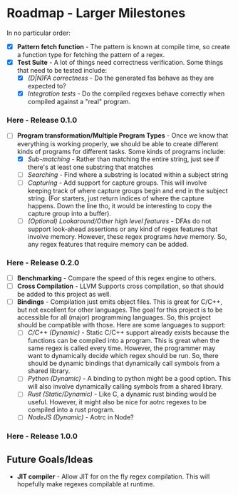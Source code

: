 
# Roadmap - Larger Milestones
In no particular order:
- [x] **Pattern fetch function** - The pattern is known at compile time, so create
a function type for fetching the pattern of a regex.
- [x] **Test Suite** - A lot of things need correctness verification. Some things
that need to be tested include:
  - [x] *(D|N)FA correctness* - Do the generated fas behave as they are expected to?
  - [x] *Integration tests* - Do the compiled regexes behave correctly when compiled
  against a "real" program.
### Here - Release 0.1.0
- [ ] **Program transformation/Multiple Program Types** - Once we know that
everything is working properly, we should be able to create different kinds of
programs for different tasks. Some kinds of programs include:
  - [x] *Sub-matching* - Rather than matching the entire string, just see if
  there's at least one substring that matches
  - [ ] *Searching* - Find where a substring is located within a subject string
  - [ ] *Capturing* - Add support for capture groups. This will involve keeping
  track of where capture groups begin and end in the subject string. (For starters,
  just return indices of where the capture happens. Down the line tho, it would
  be interesting to copy the capture group into a buffer).
  - [ ] *(Optional) Lookaround/Other high level features* - DFAs do not support
  look-ahead assertions or any kind of regex features that involve memory. However,
  these regex programs *have* memory. So, any regex features that require memory can
  be added.
### Here - Release 0.2.0
- [ ] **Benchmarking** - Compare the speed of this regex engine to others.
- [ ] **Cross Compilation** - LLVM Supports cross compilation, so that should be
added to this project as well.
- [ ] **Bindings** - Compilation just emits object files. This is great for C/C++,
but not excellent for other languages. The goal for this project is to be
accessible for all (major) programming languages. So, this project should be
compatible with those. Here are some languages to support:
  - [ ] *C/C++ (Dynamic)* - Static C/C++ support already exists because the
  functions can be compiled into a program. This is great when the same regex
  is called every time. However, the programmer may want to dynamically decide
  which regex should be run. So, there should be dynamic bindings that
  dynamically call symbols from a shared library.
  - [ ] *Python (Dynamic)* - A binding to python might be a good option. This
  will also involve dynamically calling symbols from a shared library.
  - [ ] *Rust (Static/Dynamic)* - Like C, a dynamic rust binding would be
  useful. However, it might also be nice for aotrc regexes to be compiled into
  a rust program.
  - [ ] *NodeJS (Dynamic)* - Aotrc in Node?
### Here - Release 1.0.0
  
## Future Goals/Ideas
- **JIT compiler** - Allow JIT for on the fly regex compilation. This will hopefully
make regexes compilable at runtime.

